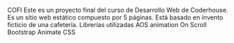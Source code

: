 COFI
Este es un proyecto final del curso de Desarrollo Web de Coderhouse. Es un sitio web estático compuesto por 5 páginas. Está basado en invento ficticio de una cafetería. 
Librerías utilizadas
AOS animation On Scroll
Bootstrap
Animate CSS
